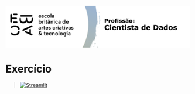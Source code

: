 [![](https://raw.githubusercontent.com/EduardoQuero/Profissao-Cientista-de-Dados/main/Cientista%20de%20Dados/ebac-course-utils/media/logo/ebac_logo-data_science.png)](https://github.com/EduardoQuero/Profissao-Cientista-de-Dados)

# Exercício

> [![Streamlit](https://img.shields.io/badge/Streamlit-FF4B4B?logo=Streamlit&logoColor=white)](https://mod15_exercicio_eduardo_quero.streamlit.app/)
